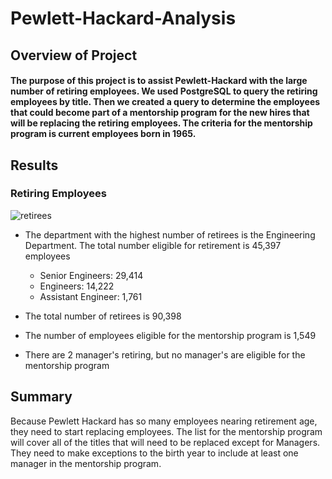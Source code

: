 # Pewlett-Hackard-Analysis
## Overview of Project
#### The purpose of this project is to assist Pewlett-Hackard with the large number of retiring employees. We used PostgreSQL to query the retiring employees by title. Then we created a query to determine the employees that could become part of a mentorship program for the new hires that will be replacing the retiring employees. The criteria for the mentorship program is current employees born in 1965.
## Results
### Retiring Employees
![retirees](https://user-images.githubusercontent.com/89110920/140625654-6abcebfb-0a9e-4851-8bea-394b76ee1266.png)

* The department with the highest number of retirees is the Engineering Department. The total number eligible for retirement is 45,397 employees
  * Senior Engineers: 29,414
  * Engineers: 14,222
  * Assistant Engineer: 1,761
  
* The total number of retirees is 90,398

* The number of employees eligible for the mentorship program is 1,549

* There are 2 manager's retiring, but no manager's are eligible for the mentorship program

## Summary
Because Pewlett Hackard has so many employees nearing retirement age, they need to start replacing employees. The list for the mentorship program will cover all of the titles that will need to be replaced except for Managers. They need to make exceptions to the birth year to include at least one manager in the mentorship program. 
